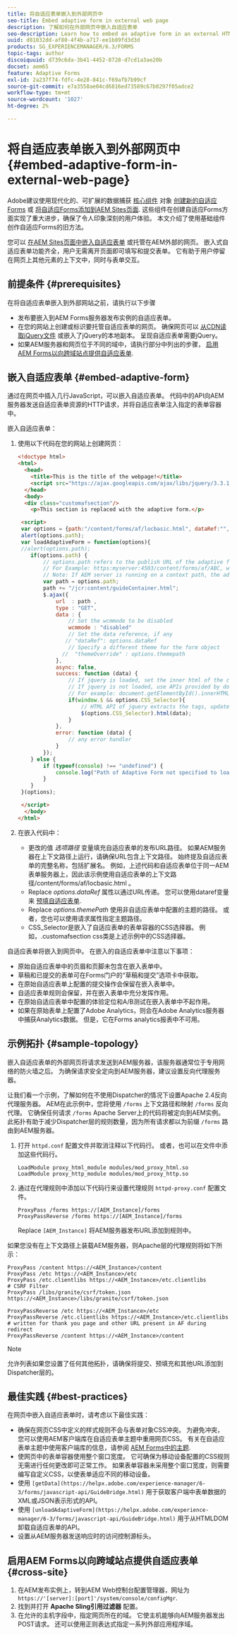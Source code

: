 ```yaml
---
title: 将自适应表单嵌入到外部网页中
seo-title: Embed adaptive form in external web page
description: 了解如何在外部网页中嵌入自适应表单
seo-description: Learn how to embed an adaptive form in an external HTML web page
uuid: d81032dd-af80-4f4b-a717-ee1b89fd3d3d
products: SG_EXPERIENCEMANAGER/6.3/FORMS
topic-tags: author
discoiquuid: d739c6da-3b41-4452-8728-d7cd1a3ae20b
docset: aem65
feature: Adaptive Forms
exl-id: 2a237f74-fdfc-4e28-841c-f69afb7b99cf
source-git-commit: e7a3558ae04cd6816ed73589c67b0297f05adce2
workflow-type: tm+mt
source-wordcount: '1027'
ht-degree: 2%

---
```


# 将自适应表单嵌入到外部网页中{#embed-adaptive-form-in-external-web-page}

<span class="preview"> Adobe建议使用现代化的、可扩展的数据捕获 [核心组件](https://experienceleague.adobe.com/docs/experience-manager-core-components/using/adaptive-forms/introduction.html) 对象 [创建新的自适应Forms](/help/forms/using/create-an-adaptive-form-core-components.md) 或 [将自适应Forms添加到AEM Sites页面](/help/forms/using/create-or-add-an-adaptive-form-to-aem-sites-page.md). 这些组件在创建自适应Forms方面实现了重大进步，确保了令人印象深刻的用户体验。 本文介绍了使用基础组件创作自适应Forms的旧方法。 </span>

您可以 [在AEM Sites页面中嵌入自适应表单](/help/forms/using/embed-adaptive-form-aem-sites.md) 或托管在AEM外部的网页。 嵌入式自适应表单功能齐全，用户无需离开页面即可填写和提交表单。 它有助于用户停留在网页上其他元素的上下文中，同时与表单交互。

## 前提条件 {#prerequisites}

在将自适应表单嵌入到外部网站之前，请执行以下步骤

* 发布要嵌入到AEM Forms服务器发布实例的自适应表单。
* 在您的网站上创建或标识要托管自适应表单的网页。 确保网页可以 [从CDN读取jQuery文件](https://ajax.googleapis.com/ajax/libs/jquery/3.3.1/jquery.min.js) 或嵌入了jQuery的本地副本。 呈现自适应表单需要jQuery。
* 如果AEM服务器和网页位于不同的域中，请执行部分中列出的步骤， [启用AEM Forms以向跨域站点提供自适应表单](#cross-site).

## 嵌入自适应表单 {#embed-adaptive-form}

通过在网页中插入几行JavaScript，可以嵌入自适应表单。 代码中的API向AEM服务器发送自适应表单资源的HTTP请求，并将自适应表单注入指定的表单容器中。

嵌入自适应表单：

1. 使用以下代码在您的网站上创建网页：

   ```html
   <!doctype html>
   <html>
     <head>
       <title>This is the title of the webpage!</title>
       <script src="https://ajax.googleapis.com/ajax/libs/jquery/3.3.1/jquery.min.js"></script>
     </head>
     <body>
     <div class="customafsection"/>
       <p>This section is replaced with the adaptive form.</p>
   
    <script>
    var options = {path:"/content/forms/af/locbasic.html", dataRef:"", themepath:"", CSS_Selector:".customafsection"};
    alert(options.path);
    var loadAdaptiveForm = function(options){
    //alert(options.path);
       if(options.path) {
           // options.path refers to the publish URL of the adaptive form
           // For Example: https:myserver:4503/content/forms/af/ABC, where ABC is the adaptive form
           // Note: If AEM server is running on a context path, the adaptive form URL must contain the context path
           var path = options.path;
           path += "/jcr:content/guideContainer.html";
           $.ajax({
               url  : path ,
               type : "GET",
               data : {
                   // Set the wcmmode to be disabled
                   wcmmode : "disabled"
                   // Set the data reference, if any
                  // "dataRef": options.dataRef
                   // Specify a different theme for the form object
                 //  "themeOverride" : options.themepath
               },
               async: false,
               success: function (data) {
                   // If jquery is loaded, set the inner html of the container
                   // If jquery is not loaded, use APIs provided by document to set the inner HTML but these APIs would not evaluate the script tag in HTML as per the HTML5 spec
                   // For example: document.getElementById().innerHTML
                   if(window.$ && options.CSS_Selector){
                       // HTML API of jquery extracts the tags, updates the DOM, and evaluates the code embedded in the script tag.
                       $(options.CSS_Selector).html(data);
                   }
               },
               error: function (data) {
                   // any error handler
               }
           });
       } else {
           if (typeof(console) !== "undefined") {
               console.log("Path of Adaptive Form not specified to loadAdaptiveForm");
           }
       }
    }(options);
   
    </script>
     </body>
   </html>
   ```

1. 在嵌入代码中：

   * 更改的值 *选项路径* 变量填充自适应表单的发布URL路径。 如果AEM服务器在上下文路径上运行，请确保URL包含上下文路径。 始终提及自适应表单的完整名称，包括扩展名。   例如，上述代码和自适应表单位于同一AEM表单服务器上，因此该示例使用自适应表单的上下文路径/content/forms/af/locbasic.html 。
   * Replace *options.dataRef* 属性以通过URL传递。 您可以使用dataref变量来 [预填自适应表单](/help/forms/using/prepopulate-adaptive-form-fields.md).
   * Replace *options.themePath* 使用非自适应表单中配置的主题的路径。 或者，您也可以使用请求属性指定主题路径。
   * CSS_Selector是嵌入了自适应表单的表单容器的CSS选择器。 例如，.customafsection css类是上述示例中的CSS选择器。

自适应表单将嵌入到网页中。 在嵌入的自适应表单中注意以下事项：

* 原始自适应表单中的页眉和页脚未包含在嵌入表单中。
* 草稿和已提交的表单可在Forms门户的“草稿和提交”选项卡中获取。
* 在原始自适应表单上配置的提交操作会保留在嵌入表单中。
* 自适应表单规则会保留，并在嵌入表单中充分发挥作用。
* 在原始自适应表单中配置的体验定位和A/B测试在嵌入表单中不起作用。
* 如果在原始表单上配置了Adobe Analytics，则会在Adobe Analytics服务器中捕获Analytics数据。 但是，它在Forms analytics报表中不可用。

## 示例拓扑 {#sample-topology}

嵌入自适应表单的外部网页将请求发送到AEM服务器，该服务器通常位于专用网络的防火墙之后。 为确保请求安全定向到AEM服务器，建议设置反向代理服务器。

让我们看一个示例，了解如何在不使用Dispatcher的情况下设置Apache 2.4反向代理服务器。 AEM在此示例中，您将使用 `/forms` 上下文路径和映射 `/forms` 反向代理。 它确保任何请求 `/forms` Apache Server上的代码将被定向到AEM实例。 此拓扑有助于减少Dispatcher层的规则数量，因为所有请求都以为前缀 `/forms` 路由到AEM服务器。

1. 打开 `httpd.conf` 配置文件并取消注释以下代码行。 或者，也可以在文件中添加这些代码行。

   ```text
   LoadModule proxy_html_module modules/mod_proxy_html.so
   LoadModule proxy_http_module modules/mod_proxy_http.so
   ```

1. 通过在代理规则中添加以下代码行来设置代理规则 `httpd-proxy.conf` 配置文件。

   ```text
   ProxyPass /forms https://[AEM_Instance]/forms
   ProxyPassReverse /forms https://[AEM_Instance]/forms
   ```

   Replace `[AEM_Instance]` 将AEM服务器发布URL添加到规则中。

如果您没有在上下文路径上装载AEM服务器，则Apache层的代理规则将如下所示：

```text
ProxyPass /content https://<AEM_Instance>/content
ProxyPass /etc https://<AEM_Instance>/etc
ProxyPass /etc.clientlibs https://<AEM_Instance>/etc.clientlibs
# CSRF Filter
ProxyPass /libs/granite/csrf/token.json https://<AEM_Instance>/libs/granite/csrf/token.json

ProxyPassReverse /etc https://<AEM_Instance>/etc
ProxyPassReverse /etc.clientlibs https://<AEM_Instance>/etc.clientlibs
# written for thank you page and other URL present in AF during redirect
ProxyPassReverse /content https://<AEM_Instance>/content
```

>[!NOTE]
>
>允许列表如果您设置了任何其他拓扑，请确保将提交、预填充和其他URL添加到Dispatcher层的。

## 最佳实践 {#best-practices}

在网页中嵌入自适应表单时，请考虑以下最佳实践：

* 确保在网页CSS中定义的样式规则不会与表单对象CSS冲突。 为避免冲突，您可以使用AEM客户端库在自适应表单主题中重用网页CSS。 有关在自适应表单主题中使用客户端库的信息，请参阅 [AEM Forms中的主题](../../forms/using/themes.md).
* 使网页中的表单容器使用整个窗口宽度。 它可确保为移动设备配置的CSS规则无需进行任何更改即可正常工作。 如果表单容器未采用整个窗口宽度，则需要编写自定义CSS，以使表单适应不同的移动设备。
* 使用 `[getData](https://helpx.adobe.com/experience-manager/6-3/forms/javascript-api/GuideBridge.html)` 用于获取客户端中表单数据的XML或JSON表示形式的API。
* 使用 `[unloadAdaptiveForm](https://helpx.adobe.com/experience-manager/6-3/forms/javascript-api/GuideBridge.html)` 用于从HTMLDOM卸载自适应表单的API。
* 设置从AEM服务器发送响应时的访问控制源标头。

## 启用AEM Forms以向跨域站点提供自适应表单 {#cross-site}

1. 在AEM发布实例上，转到AEM Web控制台配置管理器，网址为 `https://'[server]:[port]'/system/console/configMgr`.
1. 找到并打开 **Apache Sling引用过滤器** 配置。
1. 在允许的主机字段中，指定网页所在的域。 它使主机能够向AEM服务器发出POST请求。 还可以使用正则表达式指定一系列外部应用程序域。
